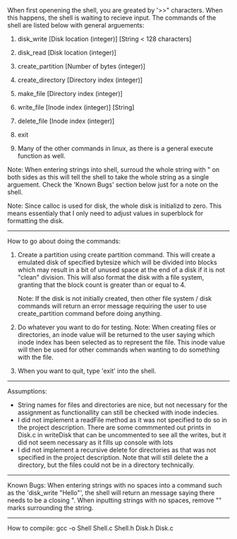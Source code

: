When first openening the shell, you are greated by '>>" characters. When this happens,
the shell is waiting to recieve input. The commands of the shell are listed below with general arguements:

1) disk_write [Disk location (integer)] [String < 128 characters]

2) disk_read [Disk location (integer)]

3) create_partition [Number of bytes (integer)]

4) create_directory [Directory index (integer)]

5) make_file [Directory index (integer)]

6) write_file [Inode index (integer)] [String]

7) delete_file [Inode index (integer)]

8) exit

9) Many of the other commands in linux, as there is a general execute function as well.

Note: When entering strings into shell, surroud the whole string with " on both sides as
this will tell the shell to take the whole string as a single arguement. Check the 'Known Bugs'
section below just for a note on the shell.

Note: Since calloc is used for disk, the whole disk is initializd to zero. This means essentialy
that I only need to adjust values in superblock for formatting the disk. 


__________________________________________________________________________________________________


How to go about doing the commands:

1) Create a partition using create partition command.
    This will create a emulated disk of specified bytesize which will be divided into blocks
    which may result in a bit of unused space at the end of a disk if it is not "clean" division.
    This will also format the disk with a file system, granting that the block count is greater than
    or equal to 4.
    
    Note: If the disk is not initially created, then other file system / disk commands will return an
    error message requiring the user to use create_partition command before doing anything.


2) Do whatever you want to do for testing.
    Note: When creating files or directories, an inode value will be returned to the user saying which
    inode index has been selected as to represent the file. This inode value will then be used for other
    commands when wanting to do something with the file.
    

3) When you want to quit, type 'exit' into the shell.

__________________________________________________________________________________________________


Assumptions:
 - String names for files and directories are nice, but not necessary for the assignment
   as functionallity can still be checked with inode indecies.
 - I did not implement a readFile method as it was not specified to do so in the project description.
   There are some commmented out prints in Disk.c in writeDisk that can be uncommented to see all the writes,
   but it did not seem necessary as it fills up console with lots 
 - I did not implement a recursive delete for directories as that was not specified in the project description.
   Note that will still delete the a directory, but the files could not be in a directory technically.


__________________________________________________________________________________________________


Known Bugs:
When entering strings with no spaces into a command such as the 'disk_write "Hello"',
the shell will return an message saying there needs to be a closing ". When inputting strings
with no spaces, remove "" marks surrounding the string.
__________________________________________________________________________________________________


How to compile:
gcc -o Shell Shell.c Shell.h Disk.h Disk.c